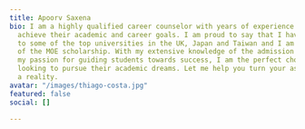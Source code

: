 ```yaml
---
title: Apoorv Saxena
bio: I am a highly qualified career counselor with years of experience helping individuals
  achieve their academic and career goals. I am proud to say that I have secured admission
  to some of the top universities in the UK, Japan and Taiwan and I am a recipient
  of the MOE scholarship. With my extensive knowledge of the admission process and
  my passion for guiding students towards success, I am the perfect choice for anyone
  looking to pursue their academic dreams. Let me help you turn your aspirations into
  a reality.
avatar: "/images/thiago-costa.jpg"
featured: false
social: []

---
```

